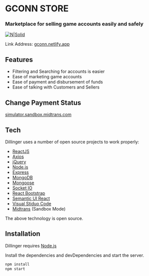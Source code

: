 # GCONN STORE
### Marketplace for selling game accounts easily and safely

[![N|Solid](https://cdn.discordapp.com/attachments/830080342026092566/1057130814481104957/G.Conn_ABAD_-_Copy.png)](https://gconn.netlify.app/)

Link Address: [gconn.netlify.app](https://gconn.netlify.app/)

## Features

- Filtering and Searching for accounts is easier
- Ease of marketing game accounts
- Ease of payment and disbursement of funds
- Ease of talking with Customers and Sellers

## Change Payment Status
[simulator.sandbox.midtrans.com](https://simulator.sandbox.midtrans.com/bca/va/index)

## Tech

Dillinger uses a number of open source projects to work properly:

- [ReactJS]
- [Axios]
- [jQuery]
- [Node.js]
- [Express]
- [MongoDB]
- [Mongoose]
- [Socket IO]
- [React Bootstrap]
- [Semantic UI React]
- [Visual Stiduo Code]
- [Midtrans] (Sandbox Mode)

The above technology is open source.

## Installation

Dillinger requires [Node.js]

Install the dependencies and devDependencies and start the server.

```sh
npm install
npm start
```

   [Node.js]: <http://nodejs.org>
   [jQuery]: <http://jquery.com>
   [express]: <http://expressjs.com>
   [ReactJS]: <https://reactjs.org>
   [Socket IO]: <https://socket.io/>
   [Visual Stiduo Code]: <https://code.visualstudio.com/>
   [React Bootstrap]: <https://react-bootstrap.github.io/>
   [Semantic UI React]: <https://react.semantic-ui.com/>
   [Midtrans]: <https://midtrans.com>
   [Mongoose]: <https://mongoosejs.com>
   [MongoDB]: <https://www.mongodb.com>
   [Axios]: <https://axios-http.com>

   [PlDb]: <https://github.com/joemccann/dillinger/tree/master/plugins/dropbox/README.md>
   [PlGh]: <https://github.com/joemccann/dillinger/tree/master/plugins/github/README.md>
   [PlGd]: <https://github.com/joemccann/dillinger/tree/master/plugins/googledrive/README.md>
   [PlOd]: <https://github.com/joemccann/dillinger/tree/master/plugins/onedrive/README.md>
   [PlMe]: <https://github.com/joemccann/dillinger/tree/master/plugins/medium/README.md>
   [PlGa]: <https://github.com/RahulHP/dillinger/blob/master/plugins/googleanalytics/README.md>
